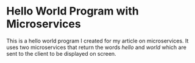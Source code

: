 # Hello World Program with Microservices

This is a hello world program I created for my article on microservices. It uses two microservices that return the words *hello* and *world* which are sent to the client to be displayed on screen.
